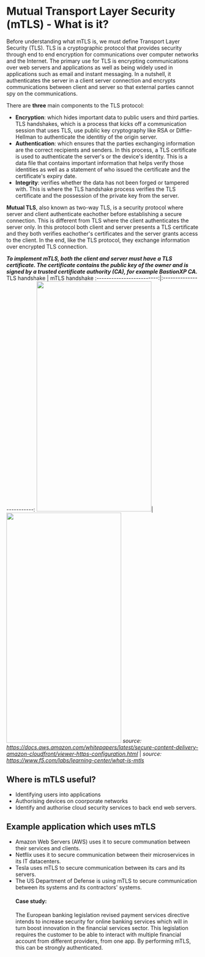 # Mutual Transport Layer Security (mTLS) - What is it?

Before understanding what mTLS is, we must define Transport Layer Security (TLS). TLS is a cryptographic protocol that provides security through end to end encryption for communications over computer networks and the Internet. The primary use for TLS is encrypting communications over web servers and applications as well as being widely used in applications such as email and instant messaging. In a nutshell, it authenticates the server in a client server connection and encrypts communications between client and server so that external parties cannot spy on the communications. 

There are **three** main components to the TLS protocol:
- **Encryption**: which hides important data to public users and third parties. TLS handshakes, which is a process that kicks off a communication session that uses TLS, use public key cryptography like RSA or Diffie-Hellman to authenticate the identitiy of the origin server. 
- **Authentication**: which ensures that the parties exchanging information are the correct recipients and senders. In this process, a TLS certificate is used to authenticate the server's or the device's identity. This is a data file that contains important information that helps verify those identities as well as a statement of who issued the certificate and the certificate's expiry date.
- **Integrity**: verifies whether the data has not been forged or tampered with. This is where the TLS handshake process verifies the TLS certificate and the possession of the private key from the server.

**Mutual TLS**, also known as two-way TLS, is a security protocol where server and client authenticate eachother before establishing a secure connection. This is different from TLS where the client authenticates the server only. In this protocol both client and server presents a TLS certificate and they both verifies eachother's certificates and the server grants access to the client. In the end, like the TLS protocol, they exchange information over encrypted TLS connection. 

***To implement mTLS, both the client and server must have a TLS certificate. The certificate contains the public key of the owner and is signed by a trusted certificate authority (CA), for example BastionXP CA.***
TLS handshake             |  mTLS handshake
:-------------------------:|:-------------------------:
<img src="https://github.com/g-sreshtha/networking-notes/assets/146075375/76fd3f83-0137-40ab-90bf-2498684f1572" width="300" height="600">|<img src="https://github.com/g-sreshtha/networking-notes/assets/146075375/3e01b381-1876-4edc-936c-e064a8dd9af8" width="300" height="600">
*source: https://docs.aws.amazon.com/whitepapers/latest/secure-content-delivery-amazon-cloudfront/viewer-https-configuration.html* | *source: https://www.f5.com/labs/learning-center/what-is-mtls*


## Where is mTLS useful?
- Identifying users into applications
- Authorising devices on coorporate networks
- Identify and authorise cloud security services to back end web servers.


## Example application which uses mTLS
- Amazon Web Servers (AWS) uses it to secure communation between their services and clients.
- Netflix uses it to secure communication between their microservices in its IT datacenters.
- Tesla uses mTLS to secure communication between its cars and its servers.
- The US Department of Defense is using mTLS to secure communication between its systems and its contractors' systems.
  #### Case study:
  The European banking legislation revised payment services directive intends to increase security for online banking services which will in turn boost innovation in the financial services sector. This legislation requires the customer to be able to interact with multiple financial account from different providers, from one app. By performing mTLS, this can be strongly authenticated. 




